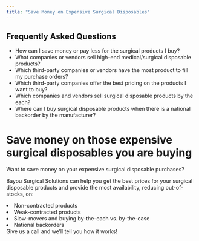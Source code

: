 ```yaml
---
title: "Save Money on Expensive Surgical Disposables"
---
```


<div class="Aside">
  <h2>Frequently Asked Questions</h2>
  <ul>
    <li>How can I save money or pay less for the surgical products I buy?</li>
    <li>What companies or vendors sell high-end medical/surgical disposable products?</li>
    <li>Which third-party companies or vendors have the most product to fill my purchase orders?</li>
    <li>Which third-party companies offer the best pricing on the products I want to buy?</li>
    <li>Which companies and vendors sell surgical disposable products by the each?</li>
    <li>Where can I buy surgical disposable products when there is a national backorder by the manufacturer?</li>
  </ul>
</div>

# Save money on those expensive surgical disposables you are buying

Want to save money on your expensive surgical disposable purchases?

Bayou Surgical Solutions can help you get the best prices for your surgical disposable products and provide the most availability, reducing out-of-stocks, on:

<li>Non-contracted products
<li>Weak-contracted products</li>
<li>Slow-movers and buying by-the-each vs. by-the-case</li>
<li>National backorders</li>
</li>
Give us a call and we’ll tell you how it works!
